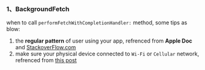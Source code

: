 ### 1、BackgroundFetch

when to call `performFetchWithCompletionHandler:` method, some tips as blow:

1. the **regular pattern** of user using your app, refrenced from **Apple Doc** and [StackoverFlow.com](http://stackoverflow.com/a/18315854)
2. make sure your physical device connected to `Wi-Fi` or `Cellular` network, refrenced from [this post](https://forums.xamarin.com/discussion/33205/background-fetch-never-fires-on-my-physical-device)